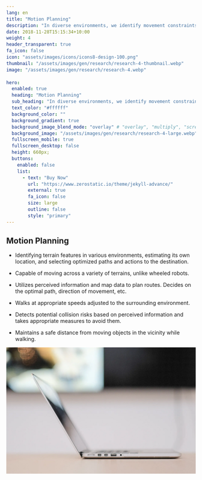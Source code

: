 ```yaml
---
lang: en
title: "Motion Planning"
description: "In diverse environments, we identify movement constraints, estimate our own position, and choose optimized paths and actions."
date: 2018-11-28T15:15:34+10:00
weight: 4
header_transparent: true
fa_icon: false
icon: "assets/images/icons/icons8-design-100.png"
thumbnail: "/assets/images/gen/research/research-4-thumbnail.webp"
image: "/assets/images/gen/research/research-4.webp"

hero:
  enabled: true
  heading: "Motion Planning"
  sub_heading: "In diverse environments, we identify movement constraints, estimate our own position, and choose optimized paths and actions."
  text_color: "#ffffff"
  background_color: ""
  background_gradient: true
  background_image_blend_mode: "overlay" # "overlay", "multiply", "screen"
  background_image: "/assets/images/gen/research/research-4-large.webp"
  fullscreen_mobile: true
  fullscreen_desktop: false
  height: 660px;
  buttons:
    enabled: false
    list:
      - text: "Buy Now"
        url: "https://www.zerostatic.io/theme/jekyll-advance/"
        external: true
        fa_icon: false
        size: large
        outline: false
        style: "primary"
---
```


## Motion Planning
  - Identifying terrain features in various environments, estimating its own location, and selecting optimized paths and actions to the destination.
  
  - Capable of moving across a variety of terrains, unlike wheeled robots.
  
  - Utilizes perceived information and map data to plan routes. Decides on the optimal path, direction of movement, etc.
  
  - Walks at appropriate speeds adjusted to the surrounding environment.
  
  - Detects potential collision risks based on perceived information and takes appropriate measures to avoid them.
  
  - Maintains a safe distance from moving objects in the vicinity while walking.


![Innovations in Legged Robotics](/assets/images/gen/content/content-2.webp)